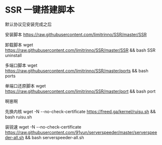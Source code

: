 # SSR 一键搭建脚本

默认协议见安装完成之后

安装脚本 https://raw.githubusercontent.com/limitrinno/SSR/master/SSR

卸载脚本 wget https://raw.githubusercontent.com/limitrinno/SSR/master/SSR && bash SSR uninstall

多端口脚本 wget https://raw.githubusercontent.com/limitrinno/SSR/master/ports && bash ports

单端口还原脚本 wget https://raw.githubusercontent.com/limitrinno/SSR/master/port && bash port

啊崽啊

先换内核
wget -N --no-check-certificate https://freed.ga/kernel/ruisu.sh && bash ruisu.sh

装锐速
wget -N --no-check-certificate https://raw.githubusercontent.com/91yun/serverspeeder/master/serverspeeder-all.sh && bash serverspeeder-all.sh
